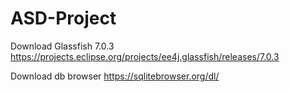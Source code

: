 # ASD-Project

Download Glassfish 7.0.3
https://projects.eclipse.org/projects/ee4j.glassfish/releases/7.0.3

Download db browser
https://sqlitebrowser.org/dl/
